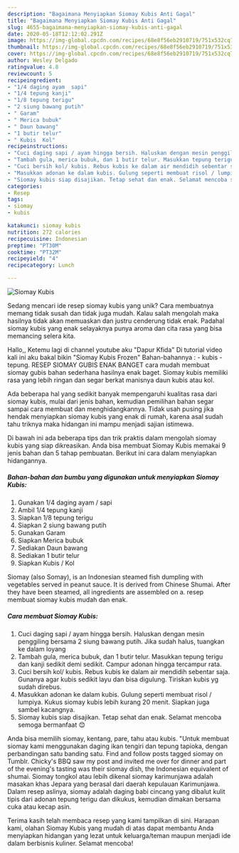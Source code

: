 ```yaml
---
description: "Bagaimana Menyiapkan Siomay Kubis Anti Gagal"
title: "Bagaimana Menyiapkan Siomay Kubis Anti Gagal"
slug: 4655-bagaimana-menyiapkan-siomay-kubis-anti-gagal
date: 2020-05-18T12:12:02.291Z
image: https://img-global.cpcdn.com/recipes/68e8f56eb2910719/751x532cq70/siomay-kubis-foto-resep-utama.jpg
thumbnail: https://img-global.cpcdn.com/recipes/68e8f56eb2910719/751x532cq70/siomay-kubis-foto-resep-utama.jpg
cover: https://img-global.cpcdn.com/recipes/68e8f56eb2910719/751x532cq70/siomay-kubis-foto-resep-utama.jpg
author: Wesley Delgado
ratingvalue: 4.8
reviewcount: 5
recipeingredient:
- "1/4 daging ayam  sapi"
- "1/4 tepung kanji"
- "1/8 tepung terigu"
- "2 siung bawang putih"
- " Garam"
- " Merica bubuk"
- " Daun bawang"
- "1 butir telur"
- " Kubis  Kol"
recipeinstructions:
- "Cuci daging sapi / ayam hingga bersih. Haluskan dengan mesin penggiling bersama 2 siung bawang putih. Jika sudah halus, tuangkan ke dalam loyang"
- "Tambah gula, merica bubuk, dan 1 butir telur. Masukkan tepung terigu dan kanji sedikit demi sedikit. Campur adonan hingga tercampur rata."
- "Cuci bersih kol/ kubis. Rebus kubis ke dalam air mendidih sebentar saja. Gunanya agar kubis sedikit layu dan bisa digulung. Tiriskan kubis yg sudah direbus."
- "Masukkan adonan ke dalam kubis. Gulung seperti membuat risol / lumpiya. Kukus siomay kubis lebih kurang 20 menit. Siapkan juga sambel kacangnya."
- "Siomay kubis siap disajikan. Tetap sehat dan enak. Selamat mencoba semoga bermanfaat 😊"
categories:
- Resep
tags:
- siomay
- kubis

katakunci: siomay kubis 
nutrition: 272 calories
recipecuisine: Indonesian
preptime: "PT30M"
cooktime: "PT32M"
recipeyield: "4"
recipecategory: Lunch

---
```



![Siomay Kubis](https://img-global.cpcdn.com/recipes/68e8f56eb2910719/751x532cq70/siomay-kubis-foto-resep-utama.jpg)

Sedang mencari ide resep siomay kubis yang unik? Cara membuatnya memang tidak susah dan tidak juga mudah. Kalau salah mengolah maka hasilnya tidak akan memuaskan dan justru cenderung tidak enak. Padahal siomay kubis yang enak selayaknya punya aroma dan cita rasa yang bisa memancing selera kita.

Hallo,, Ketemu lagi di channel youtube aku &#34;Dapur Kfida&#34; Di tutorial video kali ini aku bakal bikin &#34;Siomay Kubis Frozen&#34; Bahan-bahannya : - kubis - tepung. RESEP SIOMAY GUBIS ENAK BANGET cara mudah membuat siomay gubis bahan sederhana hasilnya enak baget. Siomay kubis memiliki rasa yang lebih ringan dan segar berkat manisnya daun kubis atau kol.

Ada beberapa hal yang sedikit banyak mempengaruhi kualitas rasa dari siomay kubis, mulai dari jenis bahan, kemudian pemilihan bahan segar sampai cara membuat dan menghidangkannya. Tidak usah pusing jika hendak menyiapkan siomay kubis yang enak di rumah, karena asal sudah tahu triknya maka hidangan ini mampu menjadi sajian istimewa.


Di bawah ini ada beberapa tips dan trik praktis dalam mengolah siomay kubis yang siap dikreasikan. Anda bisa membuat Siomay Kubis memakai 9 jenis bahan dan 5 tahap pembuatan. Berikut ini cara dalam menyiapkan hidangannya.

<!--inarticleads1-->

##### Bahan-bahan dan bumbu yang digunakan untuk menyiapkan Siomay Kubis:

1. Gunakan 1/4 daging ayam / sapi
1. Ambil 1/4 tepung kanji
1. Siapkan 1/8 tepung terigu
1. Siapkan 2 siung bawang putih
1. Gunakan  Garam
1. Siapkan  Merica bubuk
1. Sediakan  Daun bawang
1. Sediakan 1 butir telur
1. Siapkan  Kubis / Kol


Siomay (also Somay), is an Indonesian steamed fish dumpling with vegetables served in peanut sauce. It is derived from Chinese Shumai. After they have been steamed, all ingredients are assembled on a. resep membuat siomay kubis mudah dan enak. 

<!--inarticleads2-->

##### Cara membuat Siomay Kubis:

1. Cuci daging sapi / ayam hingga bersih. Haluskan dengan mesin penggiling bersama 2 siung bawang putih. Jika sudah halus, tuangkan ke dalam loyang
1. Tambah gula, merica bubuk, dan 1 butir telur. Masukkan tepung terigu dan kanji sedikit demi sedikit. Campur adonan hingga tercampur rata.
1. Cuci bersih kol/ kubis. Rebus kubis ke dalam air mendidih sebentar saja. Gunanya agar kubis sedikit layu dan bisa digulung. Tiriskan kubis yg sudah direbus.
1. Masukkan adonan ke dalam kubis. Gulung seperti membuat risol / lumpiya. Kukus siomay kubis lebih kurang 20 menit. Siapkan juga sambel kacangnya.
1. Siomay kubis siap disajikan. Tetap sehat dan enak. Selamat mencoba semoga bermanfaat 😊


Anda bisa memilih siomay, kentang, pare, tahu atau kubis. &#34;Untuk membuat siomay kami menggunakan daging ikan tengiri dan tepung tapioka, dengan perbandingan satu banding satu. Find and follow posts tagged siomay on Tumblr. Chicky&#39;s BBQ saw my post and invited me over for dinner and part of the evening&#39;s tasting was their siomay dish, the Indonesian equivalent of shumai. Siomay tongkol atau lebih dikenal siomay karimunjawa adalah masakan khas Jepara yang berasal dari daerah kepulauan Karimunjawa. Dalam resep aslinya, siomay adalah daging babi cincang yang dibalut kulit tipis dari adonan tepung terigu dan dikukus, kemudian dimakan bersama cuka atau kecap asin. 

Terima kasih telah membaca resep yang kami tampilkan di sini. Harapan kami, olahan Siomay Kubis yang mudah di atas dapat membantu Anda menyiapkan hidangan yang lezat untuk keluarga/teman maupun menjadi ide dalam berbisnis kuliner. Selamat mencoba!
